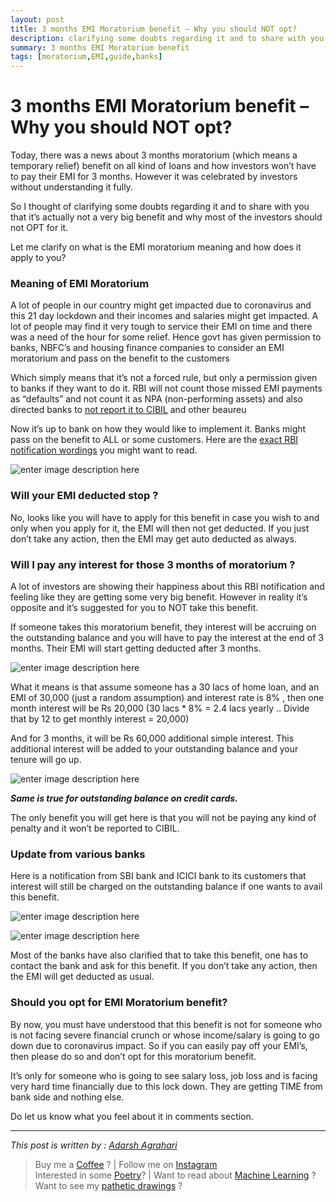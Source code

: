 ```yaml
---
layout: post
title: 3 months EMI Moratorium benefit – Why you should NOT opt?
description: clarifying some doubts regarding it and to share with you that it’s actually not a very big benefit and why most of the investors should not OPT for it
summary: 3 months EMI Moratorium benefit
tags: [moratorium,EMI,guide,banks]
---
```


# 3 months EMI Moratorium benefit – Why you should NOT opt?

Today, there was a news about 3 months moratorium (which means a temporary relief) benefit on all kind of loans and how investors won’t have to pay their EMI for 3 months. However it was celebrated by investors without understanding it fully.

So I thought of clarifying some doubts regarding it and to share with you that it’s actually not a very big benefit and why most of the investors should not OPT for it.

Let me clarify on what is the EMI moratorium meaning and how does it apply to you?

### Meaning of EMI Moratorium

A lot of people in our country might get impacted due to coronavirus and this 21 day lockdown and their incomes and salaries might get impacted. A lot of people may find it very tough to service their EMI on time and there was a need of the hour for some relief. Hence govt has given permission to banks, NBFC’s and housing finance companies to consider an EMI moratorium and pass on the benefit to the customers

Which simply means that it’s not a forced rule, but only a permission given to banks if they want to do it. RBI will not count those missed EMI payments as “defaults” and not count it as NPA (non-performing assets) and also directed banks to  [not report it to CIBIL](https://www.jagoinvestor.com/2011/07/cibil-report.html)  and other beaureu

Now it’s up to bank on how they would like to implement it. Banks might pass on the benefit to ALL or some customers. Here are the  [exact RBI notification wordings](https://www.jagoinvestor.com/wp-content/uploads/files/emi-moratorium-rbi-notification.pdf)  you might want to read.

![enter image description here](https://www.jagoinvestor.com/wp-content/uploads/files/EMI-moratorium-RBI.png)

### **Will your EMI deducted stop ?**

No, looks like you will have to apply for this benefit in case you wish to and only when you apply for it, the EMI will then not get deducted. If you just don’t take any action, then the EMI may get auto deducted as always.

### Will I pay any interest for those 3 months of moratorium ?

A lot of investors are showing their happiness about this RBI notification and feeling like they are getting some very big benefit. However in reality it’s opposite and it’s suggested for you to NOT take this benefit.

If someone takes this moratorium benefit, they interest will be accruing on the outstanding balance and you will have to pay the interest at the end of 3 months. Their EMI will start getting deducted after 3 months.


![enter image description here](https://www.jagoinvestor.com/wp-content/uploads/files/EMI-moratorium-interest-1.png)

What it means is that assume someone has a 30 lacs of home loan, and an EMI of 30,000 (just a random assumption) and interest rate is 8% , then one month interest will be Rs 20,000 (30 lacs * 8% = 2.4 lacs yearly .. Divide that by 12 to get monthly interest = 20,000)

And for 3 months, it will be Rs 60,000 additional simple interest. This additional interest will be added to your outstanding balance and your tenure will go up.

![enter image description here](https://www.jagoinvestor.com/wp-content/uploads/files/EMI-moratorium-interest.png)

_**Same is true for outstanding balance on credit cards.**_

The only benefit you will get here is that you will not be paying any kind of penalty and it won’t be reported to CIBIL.

### Update from various banks

Here is a notification from SBI bank and ICICI bank to its customers that interest will still be charged on the outstanding balance if one wants to avail this benefit.

![enter image description here](https://www.jagoinvestor.com/wp-content/uploads/files/SBI-bank-emi-moratorium-notification.png)


![enter image description here](https://www.jagoinvestor.com/wp-content/uploads/files/icici-emi-moratorium-notification.png)

Most of the banks have also clarified that to take this benefit, one has to contact the bank and ask for this benefit. If you don’t take any action, then the EMI will get deducted as usual.

### Should you opt for EMI Moratorium benefit?

By now, you must have understood that this benefit is not for someone who is not facing severe financial crunch or whose income/salary is going to go down due to coronavirus impact. So if you can easily pay off your EMI’s, then please do so and don’t opt for this moratorium benefit.

It’s only for someone who is going to see salary loss, job loss and is facing very hard time financially due to this lock down. They are getting TIME from bank side and nothing else.

Do let us know what you feel about it in comments section.


----

*This post is written by : [Adarsh Agrahari](https://www.dataninja.in)* 

> Buy me a [Coffee](https://www.paypal.me/stanad) ? | Follow me on [Instagram](https://www.instagram.com/stan.ad)  
> Interested in some [Poetry](https://iamadarsh.wordpress.com)? | Want to read about [Machine Learning](https://www.dataninja.in) ? 
> Want to see my [pathetic drawings](https://thegoodbadpicture.now.sh) ?

